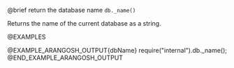 

@brief return the database name
`db._name()`

Returns the name of the current database as a string.

@EXAMPLES

@EXAMPLE_ARANGOSH_OUTPUT{dbName}
  require("internal").db._name();
@END_EXAMPLE_ARANGOSH_OUTPUT

